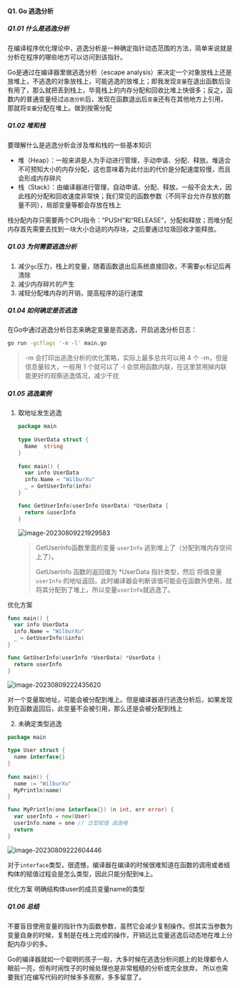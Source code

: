 #### Q1. Go 逃逸分析

##### Q1.01 什么是逃逸分析

在编译程序优化理论中，逃逸分析是一种确定指针动态范围的方法，简单来说就是分析在程序的哪些地方可以访问到该指针。

Go是通过在编译器里做逃逸分析（escape analysis）来决定一个对象放栈上还是放堆上，不逃逸的对象放栈上，可能逃逸的放堆上；即我发现`变量`在退出函数后没有用了，那么就把丢到栈上，毕竟栈上的内存分配和回收比堆上快很多；反之，函数内的普通变量经过`逃逸分析`后，发现在函数退出后`变量`还有在其他地方上引用，那就将`变量`分配在堆上。做到按需分配

##### Q1.02 堆和栈

要理解什么是逃逸分析会涉及堆和栈的一些基本知识
- 堆（Heap）：一般来讲是人为手动进行管理，手动申请、分配、释放。堆适合不可预知大小的内存分配，这也意味着为此付出的代价是分配速度较慢，而且会形成内存碎片
- 栈（Stack）：由编译器进行管理，自动申请、分配、释放。一般不会太大，因此栈的分配和回收速度非常快；我们常见的函数参数（不同平台允许存放的数量不同），局部变量等都会存放在栈上

栈分配内存只需要两个CPU指令：“PUSH”和“RELEASE”，分配和释放；而堆分配内存首先需要去找到一块大小合适的内存块，之后要通过垃圾回收才能释放。

##### Q1.03 为何需要逃逸分析

1. 减少`gc`压力，栈上的变量，随着函数退出后系统直接回收，不需要`gc`标记后再清除
2. 减少内存碎片的产生
3. 减轻分配堆内存的开销，提高程序的运行速度

##### Q1.04 如何确定是否逃逸
在Go中通过逃逸分析日志来确定变量是否逃逸，开启逃逸分析日志：
```sh
go run -gcflags '-m -l' main.go
```
>-m 会打印出逃逸分析的优化策略，实际上最多总共可以用 4 个 -m，但是信息量较大，一般用 1 个就可以了
>-l 会禁用函数内联，在这里禁用掉内联能更好的观察逃逸情况，减少干扰


##### Q1.05 逃逸案例
1. 取地址发生逃逸

   ```go
   package main
   ​
   type UserData struct {
     Name  string
   }
   ​
   func main() {
     var info UserData
     info.Name = "WilburXu"
     _ = GetUserInfo(info)
   }
   
   func GetUserInfo(userInfo UserData) *UserData {
     return &userInfo
   }
   ```

   ![image-20230809221929583](https://cscgblog-1301638685.cos.ap-chengdu.myqcloud.com/note/image-20230809221929583.png)

   >GetUserInfo函数里面的变量 `userInfo` 逃到堆上了（分配到堆内存空间上了）。
   >
   >GetUserInfo 函数的返回值为 \*UserData 指针类型，然后 将值变量`userInfo` 的地址返回，此时编译器会判断该值可能会在函数外使用，就将其分配到了堆上，所以变量`userInfo`就逃逸了。

优化方案

```go
func main() {
  var info UserData
  info.Name = "WilburXu"
  _ = GetUserInfo(&info)
}

func GetUserInfo(userInfo *UserData) *UserData {
  return userInfo
}
```

![image-20230809222435620](https://cscgblog-1301638685.cos.ap-chengdu.myqcloud.com/note/image-20230809222435620.png)

对一个变量取地址，可能会被分配到堆上。但是编译器进行逃逸分析后，如果发现到在函数返回后，此变量不会被引用，那么还是会被分配到栈上

2. 未确定类型逃逸

```go
package main
​
type User struct {
  name interface{}
}
​
func main() {
  name := "WilburXu"
  MyPrintln(name)
}

func MyPrintln(one interface{}) (n int, err error) {
  var userInfo = new(User)
  userInfo.name = one // 泛型赋值 逃逸咯
  return
}
```

![image-20230809222604446](https://cscgblog-1301638685.cos.ap-chengdu.myqcloud.com/note/image-20230809222604446.png)



对于`interface`类型，很遗憾，编译器在编译的时候很难知道在函数的调用或者结构体的赋值过程会是怎么类型，因此只能分配到`堆`上。

优化方案
明确结构体user的成员变量name的类型

##### Q1.06 总结
不要盲目使用变量的指针作为函数参数，虽然它会减少复制操作。但其实当参数为变量自身的时候，复制是在栈上完成的操作，开销远比变量逃逸后动态地在堆上分配内存少的多。

Go的编译器就如一个聪明的孩子一般，大多时候在逃逸分析问题上的处理都令人眼前一亮，但有时闹性子的时候处理也是非常粗糙的分析或完全放弃，  所以也需要我们在编写代码的时候多多观察，多多留意了。








